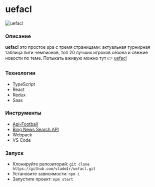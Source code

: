 # **uefacl** 
![uefacl](https://user-images.githubusercontent.com/83422603/137766789-95666d91-476a-446d-a2ba-3fa7977f0bf0.jpg)

### Описание
**uefacl** это простое spa с тремя страницами: актуальная турнирная таблица лиги чемпионов, топ 20 лучших игроков сезона и свежие новости по теме.
Потыкать вживую можно тут :point_right: [uefacl](https://onlytest.ru) 

### Технологии
* TypeScript
* React
* Redux
* Saas

### Инструменты
* [Api-Football](https://rapidapi.com/api-sports/api/api-football-beta/)
* [Bing News Search API](https://rapidapi.com/microsoft-azure-org-microsoft-cognitive-services/api/bing-news-search1/)
* Webpack
* VS Code

### Запуск
* Клонируйте репозиторий: `git clone https://github.com/vladm1r/uefacl.git`
* Установите зависимости: `npm i`
* Запустите проект: `npm start`
